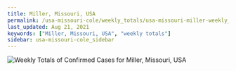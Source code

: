 ```yaml
---
title: Miller, Missouri, USA
permalink: /usa-missouri-cole/weekly_totals/usa-missouri-miller-weekly_totals.html
last_updated: Aug 21, 2021
keywords: ["Miller, Missouri, USA", "weekly totals"]
sidebar: usa-missouri-cole_sidebar
---
```


![Weekly Totals of Confirmed Cases for Miller, Missouri, USA](/covid_tracker/images/graphs/usa-missouri-miller-weekly_totals_graph.png)

